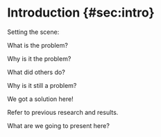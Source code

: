 # Introduction {#sec:intro}

Setting the scene:

What is the problem?

Why is it the problem?

What did others do?

Why is it still a problem?

We got a solution here!

Refer to previous research and results.

What are we going to present here?

## 
